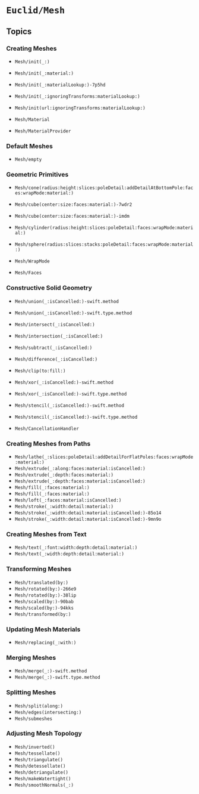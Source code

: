 # ``Euclid/Mesh``

## Topics

### Creating Meshes

- ``Mesh/init(_:)``
- ``Mesh/init(_:material:)``
- ``Mesh/init(_:materialLookup:)-7p5hd``
- ``Mesh/init(_:ignoringTransforms:materialLookup:)``
- ``Mesh/init(url:ignoringTransforms:materialLookup:)``

- ``Mesh/Material``
- ``Mesh/MaterialProvider``

### Default Meshes

- ``Mesh/empty``

### Geometric Primitives

- ``Mesh/cone(radius:height:slices:poleDetail:addDetailAtBottomPole:faces:wrapMode:material:)``
- ``Mesh/cube(center:size:faces:material:)-7wdr2``
- ``Mesh/cube(center:size:faces:material:)-imdm``
- ``Mesh/cylinder(radius:height:slices:poleDetail:faces:wrapMode:material:)``
- ``Mesh/sphere(radius:slices:stacks:poleDetail:faces:wrapMode:material:)``

- ``Mesh/WrapMode``
- ``Mesh/Faces``

### Constructive Solid Geometry

- ``Mesh/union(_:isCancelled:)-swift.method``
- ``Mesh/union(_:isCancelled:)-swift.type.method``
- ``Mesh/intersect(_:isCancelled:)``
- ``Mesh/intersection(_:isCancelled:)``
- ``Mesh/subtract(_:isCancelled:)``
- ``Mesh/difference(_:isCancelled:)``
- ``Mesh/clip(to:fill:)``
- ``Mesh/xor(_:isCancelled:)-swift.method``
- ``Mesh/xor(_:isCancelled:)-swift.type.method``
- ``Mesh/stencil(_:isCancelled:)-swift.method``
- ``Mesh/stencil(_:isCancelled:)-swift.type.method``

- ``Mesh/CancellationHandler``

### Creating Meshes from Paths

- ``Mesh/lathe(_:slices:poleDetail:addDetailForFlatPoles:faces:wrapMode:material:)``
- ``Mesh/extrude(_:along:faces:material:isCancelled:)``
- ``Mesh/extrude(_:depth:faces:material:)``
- ``Mesh/extrude(_:depth:faces:material:isCancelled:)``
- ``Mesh/fill(_:faces:material:)``
- ``Mesh/fill(_:faces:material:)``
- ``Mesh/loft(_:faces:material:isCancelled:)``
- ``Mesh/stroke(_:width:detail:material:)``
- ``Mesh/stroke(_:width:detail:material:isCancelled:)-85o14``
- ``Mesh/stroke(_:width:detail:material:isCancelled:)-9mn9o``

### Creating Meshes from Text

- ``Mesh/text(_:font:width:depth:detail:material:)``
- ``Mesh/text(_:width:depth:detail:material:)``

### Transforming Meshes

- ``Mesh/translated(by:)``
- ``Mesh/rotated(by:)-266e9``
- ``Mesh/rotated(by:)-38lip``
- ``Mesh/scaled(by:)-90bab``
- ``Mesh/scaled(by:)-94kks``
- ``Mesh/transformed(by:)``

### Updating Mesh Materials

- ``Mesh/replacing(_:with:)``

### Merging Meshes

- ``Mesh/merge(_:)-swift.method``
- ``Mesh/merge(_:)-swift.type.method``

### Splitting Meshes

- ``Mesh/split(along:)``
- ``Mesh/edges(intersecting:)``
- ``Mesh/submeshes``

### Adjusting Mesh Topology

- ``Mesh/inverted()``
- ``Mesh/tessellate()``
- ``Mesh/triangulate()``
- ``Mesh/detessellate()``
- ``Mesh/detriangulate()``
- ``Mesh/makeWatertight()``
- ``Mesh/smoothNormals(_:)``
